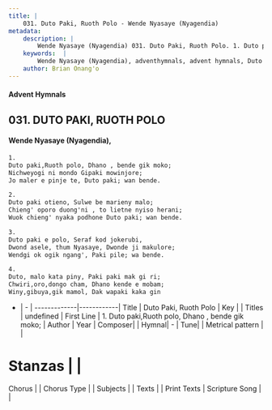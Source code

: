 ```yaml
---
title: |
    031. Duto Paki, Ruoth Polo - Wende Nyasaye (Nyagendia)
metadata:
    description: |
        Wende Nyasaye (Nyagendia) 031. Duto Paki, Ruoth Polo. 1. Duto paki,Ruoth polo, Dhano , bende gik moko; Nichweyogi ni mondo Gipaki mowinjore; Jo maler e pinje te, Duto paki; wan bende.  2. Duto paki otieno, Sulwe be marieny malo; Chieng' oporo duong'ni , to lietne nyiso herani; Wuok chieng' nyaka podhone Duto paki; wan bende.  3. Duto paki e polo, Seraf kod jokerubi, Dwond asele, thum Nyasaye, Dwonde ji makulore; Wendgi ok ogik ngang', Paki pile; wa bende.  4. Duto, malo kata piny, Paki paki mak gi ri; Chwiri,oro,dongo cham, Dhano kende e mobam; Winy,gibuya,gik mamol, Dak wapaki kaka gin  
    keywords:  |
        Wende Nyasaye (Nyagendia), adventhymnals, advent hymnals, Duto Paki, Ruoth Polo, 1. Duto paki,Ruoth polo, Dhano , bende gik moko;. 
    author: Brian Onang'o
---
```


#### Advent Hymnals
## 031. DUTO PAKI, RUOTH POLO
####  Wende Nyasaye (Nyagendia),

```txt
1.
Duto paki,Ruoth polo, Dhano , bende gik moko;
Nichweyogi ni mondo Gipaki mowinjore;
Jo maler e pinje te, Duto paki; wan bende.

2.
Duto paki otieno, Sulwe be marieny malo;
Chieng' oporo duong'ni , to lietne nyiso herani;
Wuok chieng' nyaka podhone Duto paki; wan bende.

3.
Duto paki e polo, Seraf kod jokerubi,
Dwond asele, thum Nyasaye, Dwonde ji makulore;
Wendgi ok ogik ngang', Paki pile; wa bende.

4.
Duto, malo kata piny, Paki paki mak gi ri;
Chwiri,oro,dongo cham, Dhano kende e mobam;
Winy,gibuya,gik mamol, Dak wapaki kaka gin


```

- |   -  |
-------------|------------|
Title | Duto Paki, Ruoth Polo |
Key |  |
Titles | undefined |
First Line | 1. Duto paki,Ruoth polo, Dhano , bende gik moko; |
Author | 
Year | 
Composer| |
Hymnal|  - |
Tune|  |
Metrical pattern | |
# Stanzas |  |
Chorus |  |
Chorus Type |  |
Subjects | |
Texts |  |
Print Texts | 
Scripture Song |  |
    
